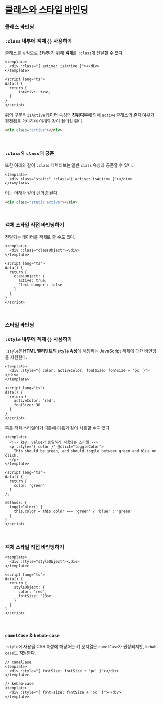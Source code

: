 # [클래스와 스타일 바인딩](https://w538xq-5173.csb.app/basic/01)

### 클래스 바인딩

### `:class` 내부에 객체 `{}` 사용하기

클래스를 동적으로 전달받기 위해 **객체**를 `:class`에 전달할 수 있다.

```vue
<template>
  <div :class="{ active: isActive }"></div>
</template>

<script lang="ts">
data() {
  return {
      isActive: true,
  }
}
</script>
```

위의 구문은 `isActive` 데이터 속성의 **진위여부**에 의해 `active` 클래스의 존재 여부가 결정됨을 의미하며 아래와 같이 렌더링 된다.

```html
<div class="active"></div>
```

<br />

### `:class`와 `class`의 공존

또한 아래와 같이 `:class` 디렉티브는 일반 `class` 속성과 공존할 수 있다.

```vue
<template>
  <div class="static" :class="{ active: isActive }"></div>
</template>
```

이는 아래와 같이 렌더링 된다.

```html
<div class="static active"></div>
```

<br />

### 객체 스타일 직접 바인딩하기

전달되는 데이터를 객체로 줄 수도 있다.

```vue
<template>
  <div :class="classObject"></div>
</template>

<script lang="ts">
data() {
  return {
    classObject: {
      active: true,
      'text-danger': false
    }
  }
}
</script>
```

<br />

### 스타일 바인딩

### `:style` 내부에 객체 `{}` 사용하기

`:style`은 **HTML 엘리먼트의 `style` 속성**에 해당하는 JavaScript 객체에 대한 바인딩을 지원한다.

```vue
<template>
  <div :style="{ color: activeColor, fontSize: fontSize + 'px' }"></div>
</template>

<script lang="ts">
data() {
  return {
    activeColor: 'red',
    fontSize: 30
  }
}
</script>
```

혹은 객체 스타일이기 때문에 다음과 같이 사용할 수도 있다.

```vue
<template>
  <!-- key, value가 동일하게 사용되는 스타일 -->
  <p :style="{ color }" @click="toggleColor">
    This should be green, and should toggle between green and blue on click.
  </p>
</template>

<script lang="ts">
data() {
  return {
    color: 'green'
  }
},

methods: {
  toggleColor() {
    this.color = this.color === 'green' ? 'blue' : 'green'
  }
}
</script>
```

<br />

### 객체 스타일 직접 바인딩하기

```vue
<template>
  <div :style="styleObject"></div>
</template>

<script lang="ts">
data() {
  return {
    styleObject: {
      color: 'red',
      fontSize: '13px'
    }
  }
}
</script>
```

<br />

### `camelCase` & `kebab-case`

`:style`에 사용될 CSS 속성에 해당하는 키 문자열은 `camelCase`가 권장되지만, `kebab-case`도 지원한다.

```vue
// camelCase
<template>
  <div :style="{ fontSize: fontSize + 'px' }"></div>
</template>
```

```vue
// kebab-case
<template>
  <div :style="{ font-size: fontSize + 'px' }"></div>
</template>
```
